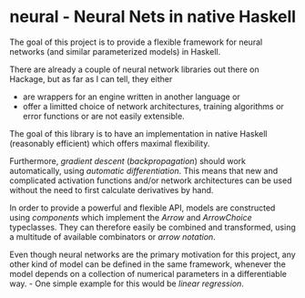 # neural - Neural Nets in native Haskell

The goal of this project is to provide a flexible framework for neural networks 
(and similar parameterized models) in Haskell.

There are already a couple of neural network libraries out there on Hackage, but as far as I can tell,
they either

- are wrappers for an engine written in another language or
- offer a limitted choice of network architectures, training algorithms or error functions
  or are not easily extensible.

The goal of this library is to have an implementation in native Haskell (reasonably efficient)
which offers maximal flexibility.

Furthermore, *gradient descent* (*backpropagation*) should work automatically, using *automatic differentiation*.
This means that new and complicated activation functions and/or network architectures can be used without the need
to first calculate derivatives by hand.

In order to provide a powerful and flexible API, models are constructed using *components* which implement the
*Arrow* and *ArrowChoice* typeclasses. They can therefore easily be combined and transformed, using a multitude of
available combinators or *arrow notation*.

Even though neural networks are the primary motivation for this project, any other kind of model can be
defined in the same framework, whenever the model depends on a collection of numerical parameters in a differentiable
way. - One simple example for this would be *linear regression*.
